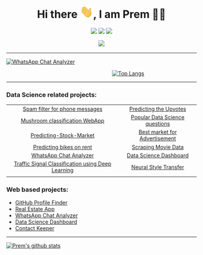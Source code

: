 <span align="center">
 <h1>Hi there <img src="https://raw.githubusercontent.com/ABSphreak/ABSphreak/master/gifs/Hi.gif" width="35px">, I am Prem 👨‍💻 </h1>
  
 
[![](https://img.icons8.com/color/32/000000/linkedin.png)](https://linkedin.com/in/premchandra-singh)
[![](https://img.icons8.com/color/32/000000/twitter.png)](#)
[![](https://img.icons8.com/plasticine/32/000000/gmail.png)](mailto:premchandra.singh.5268@gmail.com?Subject=From_GitHub)

![](https://komarev.com/ghpvc/?username=pcsingh&color=brightgreen&style=flat)

</span>

---

[![WhatsApp Chat Analyzer](https://github-readme-stats.vercel.app/api/pin/?username=pcsingh&repo=WhatsApp-Chat-Analyzer)](https://github.com/pcsingh/WhatsApp-Chat-Analyzer) 

&emsp; &emsp; &emsp; &emsp; &emsp; &emsp; &emsp; &emsp; &emsp; &emsp; &emsp; &emsp; &emsp; &emsp; &emsp; &ensp; [![Top Langs](https://github-readme-stats.vercel.app/api/top-langs/?username=pcsingh&layout=compact&card_width=500)](https://github.com/pcsingh/WhatsApp-Chat-Analyzer)

<!--
[![Dashboard](https://github-readme-stats.vercel.app/api/pin/?username=pcsingh&repo=Data-Science-Dashboard)](https://github.com/pcsingh/Data-Science-Dashboard) 

&emsp; &emsp; &emsp; &emsp; &emsp; &emsp; &emsp; &emsp; &emsp; &emsp; &emsp; &emsp; &emsp; &emsp; &emsp; &ensp; [![Top Langs](https://github-readme-stats.vercel.app/api/top-langs/?username=pcsingh&layout=compact&card_width=500)](https://github.com/pcsingh/Data-Science-Dashboard)
-->
<!--
**pcsingh/pcsingh** is a ✨ _special_ ✨ repository because its `README.md` (this file) appears on your GitHub profile.

Here are some ideas to get you started:

- 🔭 I’m currently working on ...
- 🌱 I’m currently learning ...
- 👯 I’m looking to collaborate on ...
- 🤔 I’m looking for help with ...
- 💬 Ask me about ...
- 📫 How to reach me: ...
- 😄 Pronouns: ...
- ⚡ Fun fact: ...
-->

---

### Data Science related projects:

|                                                                                                               |                                                                                             |
|:-------------------------------------------------------------------------------------------------------------:|:-------------------------------------------------------------------------------------------:|
| [Spam filter for phone messages](https://github.com/pcsingh/Spam-filter-for-Phone-Messages)                   | [Predicting the Upvotes](https://github.com/pcsingh/Predicting-the-Upvotes)                 |
| [Mushroom classification WebApp](https://github.com/pcsingh/ML-WebApp-with-Streamlit-and-Python)              | [Popular Data Science questions](https://github.com/pcsingh/Popular-Data-Science-Questions) |
| [Predicting-Stock-Market](https://github.com/pcsingh/Predicting-Stock-Market)                                 | [Best market for Advertisement](https://github.com/pcsingh/Best-Market-For-Advertisement)   |
| [Predicting bikes on rent](https://github.com/pcsingh/Predicting-Bikes-On-Rent)                               | [Scraping Movie Data](https://github.com/pcsingh/scraping_movie_data)                       |
| [WhatsApp Chat Analyzer](https://github.com/pcsingh/WhatsApp-Chat-Analyzer)                                   | [Data Science Dashboard](https://github.com/pcsingh/Data-Science-Dashboard)                 |
| [Traffic Signal Classification using Deep Learning](https://github.com/pcsingh/Traffic-Signal-Classification) | [Neural Style Transfer](https://github.com/pcsingh/Neural_Style_Transfer)                                                                                            |
|                                                                                                               |                                                                                             |


### Web based projects:
- [GitHub Profile Finder](https://github.com/pcsingh/Github-Profile-Finder)
- [Real Estate App](https://github.com/pcsingh/Real_Estate_App)
- [WhatsApp Chat Analyzer](https://github.com/pcsingh/WhatsApp-Chat-Analyzer)
- [Data Science Dashboard](https://github.com/pcsingh/Data-Science-Dashboard)
- [Contact Keeper](https://keepyourcontacts.herokuapp.com/login)

---

[![Prem's github stats](https://github-readme-stats.vercel.app/api?username=pcsingh&hide=stars&count_private=true&include_all_commits=true&show_icons=true&theme=algolia)](https://github.com/pcsingh/github-readme-stats)
